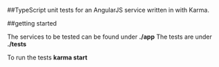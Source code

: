##TypeScript unit tests for an AngularJS service written in with Karma.

##getting started

The services to be tested can be found under **./app**
The tests are under **./tests**

To run the tests **karma start** 
